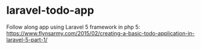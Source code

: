 # laravel-todo-app
Follow along app using Laravel 5 framework in php 5: https://www.flynsarmy.com/2015/02/creating-a-basic-todo-application-in-laravel-5-part-1/
